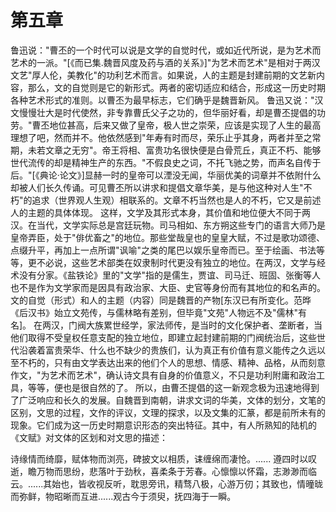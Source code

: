 # 第五章

鲁迅说："曹丕的一个时代可以说是文学的自觉时代，或如近代所说，是为艺术而艺术的一派。"[《而已集.魏晋风度及药与酒的关系》]"为艺术而艺术"是相对于两汉文艺"厚人伦，美教化"的功利艺术而言。如果说，人的主题是封建前期的文艺新内容，那么，文的自觉则是它的新形式。两者的密切适应和结合，形成这一历史时期各种艺术形式的准则。以曹丕为最早标志，它们确乎是魏晋新风。 鲁迅又说："汉文慢慢壮大是时代使然，非专靠曹氏父子之功的，但华丽好看，却是曹丕提倡的功劳。"曹丕地位甚高，后来又做了皇帝，极人世之崇荣，应该是实现了人生的最高理想了吧，然而并不。他依然感到"年寿有时而尽，荣乐止乎其身，两者并至之常期，未若文章之无穷"。帝王将相、富贵功名很快便是白骨荒丘，真正不朽、能够世代流传的却是精神生产的东西。"不假良史之词，不托飞驰之势，而声名自传于后。"[《典论·论文》]显赫一时的皇帝可以湮没无闻，华丽优美的词章并不依附什么却被人们长久传诵。可见曹丕所以讲求和提倡文章华美，是与他这种对人生"不朽"的追求（世界观人生观）相联系的。文章不朽当然也是人的不朽，它又是前述人的主题的具体体现。 这样，文学及其形式本身，其价值和地位便大不同于两汉。在当代，文学实际总是宫廷玩物。司马相如、东方朔这些专门的语言大师乃是皇帝弄臣，处于"俳优畜之"的地位。那些堂哉皇也的皇皇大赋，不过是歌功颂德、点缀升平，再加上一点所谓"讽喻"之类的尾巴以娱乐皇帝而已。至于绘画、书法等等，更不必说，这些艺术部类在奴隶制时代更没有独立的地位。在两汉，文学与经术没有分家。《盐铁论》里的"文学"指的是儒生，贾谊、司马迁、班固、张衡等人也不是作为文学家而是因具有政治家、大臣、史官等身份而有其地位的和名声的。文的自觉（形式）和人的主题（内容）同是魏晋的产物[东汉已有所变化。范晔《后汉书》始立文苑传，与儒林略有差别，但毕竟"文苑"人物远不及"儒林"有名]。 在两汉，门阀大族累世经学，家法师传，是当时的文化保护者、垄断者，当他们取得不受皇权任意支配的独立地位，即建立起封建前期的门阀统治后，这些世代沿袭着富贵荣华、什么也不缺少的贵族们，认为真正有价值有意义能传之久远以至不朽的，只有由文学表达出来的他们个人的思想、情感、精神、品格，从而刻意作文，"为艺术而艺术"，确认诗文具有自身的价值意义，不只是功利附庸和政治工具，等等，便也是很自然的了。 所以，由曹丕提倡的这一新观念极为迅速地得到了广泛响应和长久的发展。自魏晋到南朝，讲求文词的华美，文体的划分，文笔的区别，文思的过程，文作的评议，文理的探求，以及文集的汇篆，都是前所未有的现象。它们成为这一历史时期意识形态的突出特征。其中，有人所熟知的陆机的《文赋》对文体的区划和对文思的描述：

诗缘情而绮靡，赋体物而浏亮，碑披文以相质，诔缠绵而凄怆。...... 遵四时以叹逝，瞻万物而思纷，悲落叶于劲秋，喜柔条于芳春。心懔懔以怀霜，志渺渺而临云。......其始也，皆收视反听，耽思旁讯，精骛八极，心游万仞；其致也，情曈昽而弥鲜，物昭晰而互进......观古今于须臾，抚四海于一瞬。
